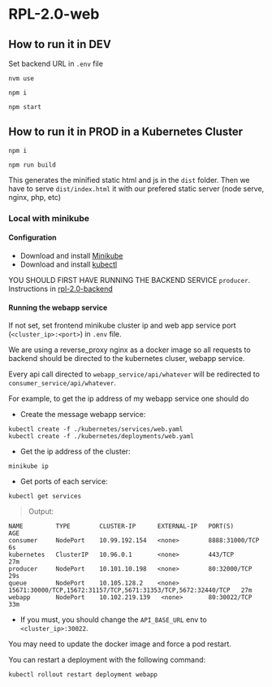 # RPL-2.0-web

## How to run it in DEV

Set backend URL in `.env` file

```
nvm use
```

```
npm i
```

```
npm start
```

## How to run it in PROD in a Kubernetes Cluster

```
npm i
```

```
npm run build
```

This generates the minified static html and js in the `dist` folder. Then we have to serve `dist/index.html` it with our prefered static server (node serve, nginx, php, etc)


### Local with minikube
#### Configuration
- Download and install [Minikube](https://kubernetes.io/docs/tasks/tools/install-minikube/)
- Download and install [kubectl](https://kubernetes.io/docs/tasks/tools/install-kubectl/)


YOU SHOULD FIRST HAVE RUNNING THE BACKEND SERVICE `producer`. Instructions in [rpl-2.0-backend](https://github.com/alelevinas/RPL-2.0)

#### Running the webapp service

If not set, set frontend minikube cluster ip and web app service port (`<cluster_ip>:<port>`) in `.env` file.

We are using a reverse_proxy nginx as a docker image so all requests to backend should be directed to the kubernetes cluser, webapp service.

Every api call directed to `webapp_service/api/whatever` will be redirected to `consumer_service/api/whatever`.

For example, to get the ip address of my webapp service one should do


- Create the message webapp service:
```shell script
kubectl create -f ./kubernetes/services/web.yaml
kubectl create -f ./kubernetes/deployments/web.yaml
```

- Get the ip address of the cluster:
```shell script
minikube ip
```

- Get ports of each service:
```shell script
kubectl get services
```

> Output:
```
NAME         TYPE        CLUSTER-IP      EXTERNAL-IP   PORT(S)                                                         AGE
consumer     NodePort    10.99.192.154   <none>        8888:31000/TCP                                                  6s
kubernetes   ClusterIP   10.96.0.1       <none>        443/TCP                                                         27m
producer     NodePort    10.101.10.198   <none>        80:32000/TCP                                                    29s
queue        NodePort    10.105.128.2    <none>        15671:30000/TCP,15672:31157/TCP,5671:31353/TCP,5672:32440/TCP   27m
webapp       NodePort    10.102.219.139   <none>       80:30022/TCP                                                    33m
```

- If you must, you should change the `API_BASE_URL` env to `<cluster_ip>:30022`.

You may need to update the docker image and force a pod restart.

You can restart a deployment with the following command:

```shell script
kubectl rollout restart deployment webapp
```

